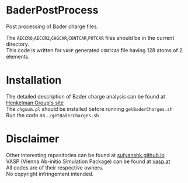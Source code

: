 # BaderPostProcess
Post processing of Bader charge files.

The `AECCR0`,`AECCR2`,`CHGCAR`,`CONTCAR`,`POTCAR` files should be in the current directory.  
This code is written for `VASP` generated `CONTCAR` file having 128 atoms of 2 elements.

# Installation
The detailed description of Bader charge analysis can be found at [Henkelman Group's site](http://theory.cm.utexas.edu/henkelman/code/bader/)  
The `chgsum.pl` should be installed before running `getBaderCharges.sh`  
Run the code as `./getBaderCharges.sh`

# Disclaimer
Other interesting repositories can be found at [sufyanshk.github.io](https://sufyanshk.github.io)  
VASP (Vienna Ab-initio Simulation Package) can be found at [vasp.at](https://vasp.at)  
All codes are of their respective owners.  
No copyright infringement intended.  
